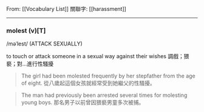 From: [[Vocabulary List]]
關聯字: [[harassment]]

---

### molest (v)\[T\]
/məˈlest/ 
(ATTACK SEXUALLY) 

to touch or attack someone in a sexual way against their wishes 
調戲；猥褻；對…進行性騷擾 

>The girl had been molested frequently by her stepfather from the age of eight.
>從八歲起這個女孩就經常受到她繼父的性騷擾。 

>The man had previously been arrested several times for molesting young boys. 
>那名男子以前曾因猥褻男童多次被捕。
